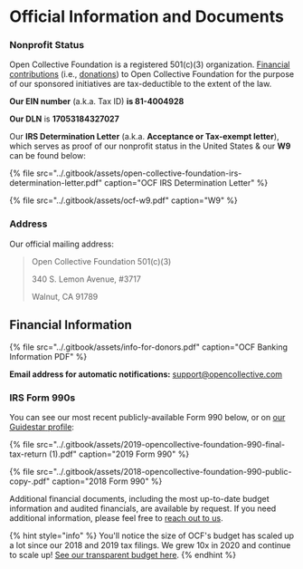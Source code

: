 # Official Information and Documents

### Nonprofit Status

Open Collective Foundation is a registered 501\(c\)\(3\) organization. [Financial contributions](https://docs.opencollective.foundation/how-it-works/financial-contributions) \(i.e., [donations](https://docs.opencollective.foundation/about/these-docs)\) to Open Collective Foundation for the purpose of our sponsored initiatives are tax-deductible to the extent of the law.

**Our EIN number** \(a.k.a. Tax ID\) **is 81-4004928** 

**Our DLN** is **17053184327027** 

Our **IRS Determination Letter** \(a.k.a. **Acceptance or Tax-exempt letter**\), which serves as proof of our nonprofit status in the United States & our **W9** can be found below:

{% file src="../.gitbook/assets/open-collective-foundation-irs-determination-letter.pdf" caption="OCF IRS Determination Letter" %}

{% file src="../.gitbook/assets/ocf-w9.pdf" caption="W9" %}

### Address

Our official mailing address:

> Open Collective Foundation 501\(c\)\(3\)
>
> 340 S. Lemon Avenue, \#3717
>
> Walnut, CA 91789

## ​Financial Information

{% file src="../.gitbook/assets/info-for-donors.pdf" caption="OCF Banking Information PDF" %}

**Email address for automatic notifications:** [support@opencollective.com](mailto:support@opencollective.com)

### IRS Form 990s

You can see our most recent publicly-available Form 990 below, or on [our Guidestar profile](https://www.guidestar.org/profile/81-4004928):

{% file src="../.gitbook/assets/2019-opencollective-foundation-990-final-tax-return \(1\).pdf" caption="2019 Form 990" %}

{% file src="../.gitbook/assets/2018-opencollective-foundation-990-public-copy-.pdf" caption="2018 Form 990" %}

Additional financial documents, including the most up-to-date budget information and audited financials, are available by request. If you need additional information, please feel free to [reach out to us](mailto:contact@opencollective.com).

{% hint style="info" %}
You'll notice the size of OCF's budget has scaled up a lot since our 2018 and 2019 tax filings. We grew 10x in 2020 and continue to scale up! [See our transparent budget here](https://opencollective.com/foundation#category-BUDGET).
{% endhint %}

